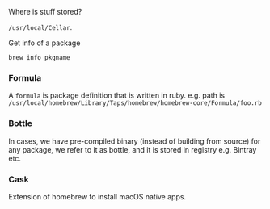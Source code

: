 Where is stuff stored?

`/usr/local/Cellar`.

Get info of a package

`brew info pkgname`

### Formula

A `formula` is package definition that is written in ruby.
e.g. path is `/usr/local/homebrew/Library/Taps/homebrew/homebrew-core/Formula/foo.rb`

### Bottle

In cases, we have pre-compiled binary (instead of building from source) for any package, we refer to it as bottle, and it is stored in registry e.g. Bintray etc.

### Cask

Extension of homebrew to install macOS native apps.

